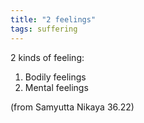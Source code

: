```yaml
---
title: "2 feelings"
tags: suffering
---
```

2 kinds of feeling: 

1. Bodily feelings 
2. Mental feelings 

(from Samyutta Nikaya 36.22)
